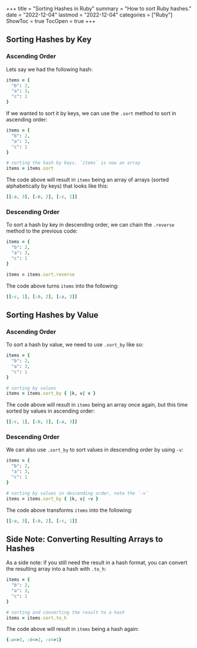 +++
title = "Sorting Hashes in Ruby"
summary = "How to sort Ruby hashes."
date = "2022-12-04"
lastmod = "2022-12-04"
categories = ["Ruby"]
ShowToc = true
TocOpen = true
+++

## Sorting Hashes by Key

### Ascending Order

Lets say we had the following hash:

```ruby
items = {
  "b": 2,
  "a": 3,
  "c": 1
}
```

If we wanted to sort it by keys, we can use the `.sort` method to sort in ascending order:

```ruby
items = {
  "b": 2,
  "a": 3,
  "c": 1
}

# sorting the hash by keys. `items` is now an array
items = items.sort
```

The code above will result in `items` being an array of arrays (sorted alphabetically by keys) that looks like this:

```ruby
[[:a, 3], [:b, 2], [:c, 1]]
```

### Descending Order

To sort a hash by key in descending order, we can chain the `.reverse` method to the previous code:

```ruby
items = {
  "b": 2,
  "a": 3,
  "c": 1
}

items = items.sort.reverse
```

The code above turns `items` into the following:

```ruby
[[:c, 1], [:b, 2], [:a, 3]]
```

## Sorting Hashes by Value

### Ascending Order

To sort a hash by value, we need to use `.sort_by` like so:

```ruby
items = {
  "b": 2,
  "a": 3,
  "c": 1
}

# sorting by values
items = items.sort_by { |k, v| v }
```

The code above will result in `items` being an array once again, but this time sorted by values in ascending order:

```ruby
[[:c, 1], [:b, 2], [:a, 3]]
```

### Descending Order

We can also use `.sort_by` to sort values in descending order by using `-v`:

```ruby
items = {
  "b": 2,
  "a": 3,
  "c": 1
}

# sorting by values in descending order, note the `-v`
items = items.sort_by { |k, v| -v }
```

The code above transforms `items` into the following:

```ruby
[[:a, 3], [:b, 2], [:c, 1]]
```

## Side Note: Converting Resulting Arrays to Hashes

As a side note: if you still need the result in a hash format, you can convert the resulting array into a hash with `.to_h`:

```ruby
items = {
  "b": 2,
  "a": 3,
  "c": 1
}

# sorting and converting the result to a hash
items = items.sort.to_h
```

The code above will result in `items` being a hash again:

```ruby
{:a=>3, :b=>2, :c=>1}
```
